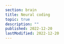 ```yaml
---
section: brain
title: Neural coding
topic: true
description: ""
published: 2022-12-20
lastModified: 2022-12-20
---
```

